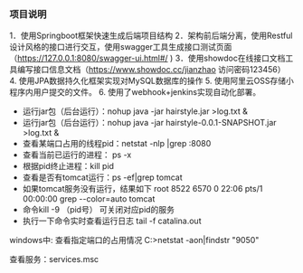 ### 项目说明


1．使用Springboot框架快速生成后端项目结构
2．架构前后端分离，使用Restful设计风格的接口进行交互，使用swagger工具生成接口测试页面（https://127.0.0.1:8080/swagger-ui.html#/ )
3．使用showdoc在线接口文档工具编写接口信息文档（https://www.showdoc.cc/jianzhao 访问密码123456）
4. 使用JPA数据持久化框架实现对MySQL数据库的操作
5. 使用阿里云OSS存储小程序内用户提交的文件。
6. 使用了webhook+jenkins实现自动化部署。


- 运行jar包（后台运行）：nohup java -jar hairstyle.jar >log.txt &
- 运行jar包（后台运行）：nohup java -jar hairstyle-0.0.1-SNAPSHOT.jar >log.txt &
- 查看某端口占用的线程pid：netstat -nlp |grep :8080
- 查看当前已运行的进程： ps -x
- 根据pid终止进程：kill pid
- 查看是否有tomcat运行：ps -ef|grep tomcat
- 如果tomcat服务没有运行，结果如下 root      8522  6570  0 22:06 pts/1    00:00:00 grep --color=auto tomcat
- 命令kill -9 （pid号）  可关闭对应pid的服务
- 执行一下命令实时查看运行日志 tail -f catalina.out

windows中:
查看指定端口的占用情况 C:\>netstat -aon|findstr "9050"

查看服务：services.msc

